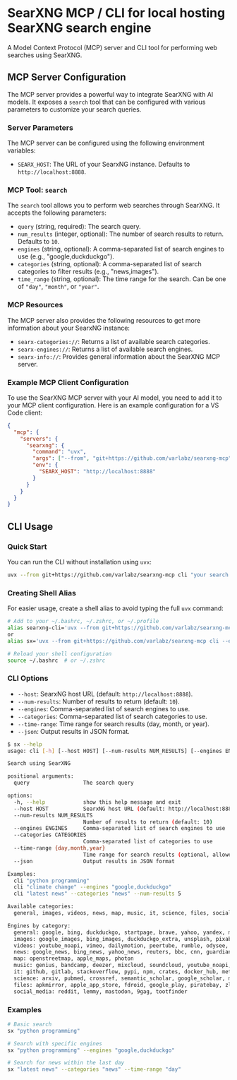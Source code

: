 # SearXNG MCP / CLI for local hosting SearXNG search engine

A Model Context Protocol (MCP) server and CLI tool for performing web searches using SearXNG.

## MCP Server Configuration

The MCP server provides a powerful way to integrate SearXNG with AI models. It exposes a `search` tool that can be configured with various parameters to customize your search queries.

### Server Parameters

The MCP server can be configured using the following environment variables:

- `SEARX_HOST`: The URL of your SearxNG instance. Defaults to `http://localhost:8888`.

### MCP Tool: `search`

The `search` tool allows you to perform web searches through SearXNG. It accepts the following parameters:

- `query` (string, required): The search query.
- `num_results` (integer, optional): The number of search results to return. Defaults to `10`.
- `engines` (string, optional): A comma-separated list of search engines to use (e.g., "google,duckduckgo").
- `categories` (string, optional): A comma-separated list of search categories to filter results (e.g., "news,images").
- `time_range` (string, optional): The time range for the search. Can be one of `"day"`, `"month"`, or `"year"`.

### MCP Resources

The MCP server also provides the following resources to get more information about your SearxNG instance:

- `searx-categories://`: Returns a list of available search categories.
- `searx-engines://`: Returns a list of available search engines.
- `searx-info://`: Provides general information about the SearXNG MCP server.

### Example MCP Client Configuration

To use the SearXNG MCP server with your AI model, you need to add it to your MCP client configuration. Here is an example configuration for a VS Code client:

```json
{
  "mcp": {
    "servers": {
      "searxng": {
        "command": "uvx",
        "args": ["--from", "git+https://github.com/varlabz/searxng-mcp", "mcp-server"],
        "env": {
          "SEARX_HOST": "http://localhost:8888"
        }
      }
    }
  }
}
```

## CLI Usage

### Quick Start

You can run the CLI without installation using `uvx`:

```bash
uvx --from git+https://github.com/varlabz/searxng-mcp cli "your search query"
```

### Creating Shell Alias

For easier usage, create a shell alias to avoid typing the full `uvx` command:

```bash
# Add to your ~/.bashrc, ~/.zshrc, or ~/.profile
alias searxng-cli='uvx --from git+https://github.com/varlabz/searxng-mcp cli'
or
alias sx='uvx --from git+https://github.com/varlabz/searxng-mcp cli --engines "google,duckduckgo" '

# Reload your shell configuration
source ~/.bashrc  # or ~/.zshrc
```

### CLI Options

- `--host`: SearxNG host URL (default: `http://localhost:8888`).
- `--num-results`: Number of results to return (default: `10`).
- `--engines`: Comma-separated list of search engines to use.
- `--categories`: Comma-separated list of search categories to use.
- `--time-range`: Time range for search results (day, month, or year).
- `--json`: Output results in JSON format.

```bash
$ sx --help
usage: cli [-h] [--host HOST] [--num-results NUM_RESULTS] [--engines ENGINES] [--categories CATEGORIES] [--time-range {day,month,year}] [--json] query [query ...]

Search using SearXNG

positional arguments:
  query                 The search query

options:
  -h, --help            show this help message and exit
  --host HOST           SearxNG host URL (default: http://localhost:8888)
  --num-results NUM_RESULTS
                        Number of results to return (default: 10)
  --engines ENGINES     Comma-separated list of search engines to use
  --categories CATEGORIES
                        Comma-separated list of categories to use
  --time-range {day,month,year}
                        Time range for search results (optional, allowed: day, month, year)
  --json                Output results in JSON format

Examples:
  cli "python programming"
  cli "climate change" --engines "google,duckduckgo"
  cli "latest news" --categories "news" --num-results 5

Available categories:
  general, images, videos, news, map, music, it, science, files, social_media

Engines by category:
  general: google, bing, duckduckgo, startpage, brave, yahoo, yandex, mojeek, qwant, presearch
  images: google_images, bing_images, duckduckgo_extra, unsplash, pixabay, flickr, imgur, pinterest, wallhaven, wikicommons
  videos: youtube_noapi, vimeo, dailymotion, peertube, rumble, odysee, bilibili, niconico
  news: google_news, bing_news, yahoo_news, reuters, bbc, cnn, guardian, reddit, qwant, tagesschau
  map: openstreetmap, apple_maps, photon
  music: genius, bandcamp, deezer, mixcloud, soundcloud, youtube_noapi, radio_browser
  it: github, gitlab, stackoverflow, pypi, npm, crates, docker_hub, metacpan, huggingface
  science: arxiv, pubmed, crossref, semantic_scholar, google_scholar, mediawiki
  files: apkmirror, apple_app_store, fdroid, google_play, piratebay, zlibrary, annas_archive, nyaa
  social_media: reddit, lemmy, mastodon, 9gag, tootfinder
```

### Examples

```bash
# Basic search
sx "python programming"

# Search with specific engines
sx "python programming" --engines "google,duckduckgo"

# Search for news within the last day
sx "latest news" --categories "news" --time-range "day"
```

